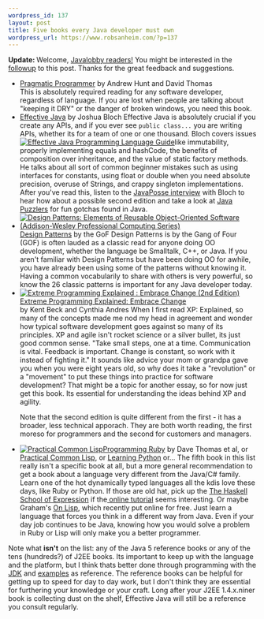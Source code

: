 ```yaml
--- 
wordpress_id: 137
layout: post
title: Five books every Java developer must own
wordpress_url: https://www.robsanheim.com/?p=137
---
```

<b>Update: </b>Welcome, <a href="https://www.javalobby.org/java/forums/t63330.html">Javalobby readers!</a>  You might be interested in the <a href="https://www.robsanheim.com/2006/02/09/eight-more-essential-books-for-developers/">followup</a> to this post.  Thanks for the great feedback and suggestions.

<ul>
<li><a href="https://www.amazon.com/exec/obidos/redirect?tag=panasonicyout-20%26link_code=xm2%26camp=2025%26creative=165953%26path=https://www.amazon.com/gp/redirect.html%253fASIN=020161622X%2526tag=panasonicyout-20%2526lcode=xm2%2526cID=2025%2526ccmID=165953%2526location=/o/ASIN/020161622X%25253FSubscriptionId=0EMV44A9A5YT1RVDGZ82" title="view product details at Amazon">Pragmatic Programmer</a> by Andrew Hunt and David Thomas<br />This is absolutely required reading for any software developer, regardless of language.  If you are lost when people are talking about "keeping it DRY" or the danger of broken windows, you need this book.
</li>

<li><a href="https://www.amazon.com/exec/obidos/redirect?tag=panasonicyout-20%26link_code=xm2%26camp=2025%26creative=165953%26path=https://www.amazon.com/gp/redirect.html%253fASIN=0201310058%2526tag=panasonicyout-20%2526lcode=xm2%2526cID=2025%2526ccmID=165953%2526location=/o/ASIN/0201310058%25253FSubscriptionId=0EMV44A9A5YT1RVDGZ82">Effective Java</a> by Joshua Bloch
Effective Java is absolutely crucial if you create any APIs, and if you ever see <code>public class...</code> you are writing APIs, whether its for a team of one or one thousand.  Bloch covers issues 
<a href="https://www.amazon.com/exec/obidos/redirect?tag=panasonicyout-20%26link_code=xm2%26camp=2025%26creative=165953%26path=https://www.amazon.com/gp/redirect.html%253fASIN=0201310058%2526tag=panasonicyout-20%2526lcode=xm2%2526cID=2025%2526ccmID=165953%2526location=/o/ASIN/0201310058%25253FSubscriptionId=0EMV44A9A5YT1RVDGZ82" title="View product details at Amazon"><img class="right" src="https://images.amazon.com/images/P/0201310058.01._SCMZZZZZZZ_.jpg" alt="Effective Java Programming Language Guide" /></a>like immutability, properly implementing equals and hashCode, the benefits of composition over inheritance, and the value of static factory methods.  He talks about all sort of common beginner mistakes such as using interfaces for constants, using float or double when you need absolute precision, overuse of Strings, and crappy singleton implementations.  After you've read this, listen to the <a href="https://javaposse.com/index.php?post_id=29225">JavaPosse interview</a> with Bloch to hear how about a possible second edition and take a look at <a href="https://www.amazon.com/exec/obidos/redirect?tag=panasonicyout-20%26link_code=xm2%26camp=2025%26creative=165953%26path=https://www.amazon.com/gp/redirect.html%253fASIN=032133678X%2526tag=panasonicyout-20%2526lcode=xm2%2526cID=2025%2526ccmID=165953%2526location=/o/ASIN/032133678X%25253FSubscriptionId=0EMV44A9A5YT1RVDGZ82" title="View product details at Amazon">Java Puzzlers</a> for fun gotchas found in Java.
</li>

<li><a href="https://www.amazon.com/exec/obidos/redirect?tag=panasonicyout-20%26link_code=xm2%26camp=2025%26creative=165953%26path=https://www.amazon.com/gp/redirect.html%253fASIN=0201633612%2526tag=panasonicyout-20%2526lcode=xm2%2526cID=2025%2526ccmID=165953%2526location=/o/ASIN/0201633612%25253FSubscriptionId=0EMV44A9A5YT1RVDGZ82" title="View product details at Amazon"><img class="right" src="https://images.amazon.com/images/P/0201633612.01._SCMZZZZZZZ_.jpg" alt="Design Patterns: Elements of Reusable Object-Oriented Software (Addison-Wesley Professional Computing Series)" /></a><a href="https://www.amazon.com/exec/obidos/redirect?tag=panasonicyout-20%26link_code=xm2%26camp=2025%26creative=165953%26path=https://www.amazon.com/gp/redirect.html%253fASIN=0201633612%2526tag=panasonicyout-20%2526lcode=xm2%2526cID=2025%2526ccmID=165953%2526location=/o/ASIN/0201633612%25253FSubscriptionId=0EMV44A9A5YT1RVDGZ82" title="View product details at Amazon">Design Patterns</a> by the GoF
Design Patterns is by the Gang of Four (GOF) is often lauded as a classic read for anyone doing OO development, whether the language be Smalltalk, C++, or Java.  If you aren't familiar with Design Patterns but have been doing OO for awhile, you have already been using some of the patterns without knowing it.  Having a common vocabularily to share with others is very powerful, so know the 26 classic patterns is important for any Java developer today.</li>

<li><a href="https://www.amazon.com/exec/obidos/redirect?tag=panasonicyout-20%26link_code=xm2%26camp=2025%26creative=165953%26path=https://www.amazon.com/gp/redirect.html%253fASIN=0321278658%2526tag=panasonicyout-20%2526lcode=xm2%2526cID=2025%2526ccmID=165953%2526location=/o/ASIN/0321278658%25253FSubscriptionId=0EMV44A9A5YT1RVDGZ82" title="View product details at Amazon"><img class="right" src="https://images.amazon.com/images/P/0321278658.01._SCMZZZZZZZ_.jpg" alt="Extreme Programming Explained : Embrace Change (2nd Edition)" /></a><a href="https://www.amazon.com/exec/obidos/redirect?tag=panasonicyout-20%26link_code=xm2%26camp=2025%26creative=165953%26path=https://www.amazon.com/gp/redirect.html%253fASIN=0321278658%2526tag=panasonicyout-20%2526lcode=xm2%2526cID=2025%2526ccmID=165953%2526location=/o/ASIN/0321278658%25253FSubscriptionId=0EMV44A9A5YT1RVDGZ82">Extreme Programming Explained: Embrace Change</a></li> by Kent Beck and Cynthia Andres
When I first read XP: Explained, so many of the concepts made me nod my head in agreement and wonder how typical software development goes against so many of its principles.  XP and agile isn't rocket science or a silver bullet, its just good common sense.  "Take small steps, one at a time.  Communication is vital.  Feedback is important.  Change is constant, so work with it instead of fighting it."  It sounds like advice your mom or grandpa gave you when you were eight years old, so why does it take a "revolution" or a "movement" to put these things into practice for software development?  That might be a topic for another essay, so for now just get this book.  Its essential for understanding the ideas behind XP and agility.

Note that the second edition is quite different from the first - it has a broader, less technical apporach.  They are both worth reading, the first moreso for programmers and the second for customers and managers.

<li><a href="https://www.amazon.com/exec/obidos/redirect?tag=panasonicyout-20%26link_code=xm2%26camp=2025%26creative=165953%26path=https://www.amazon.com/gp/redirect.html%253fASIN=1590592395%2526tag=panasonicyout-20%2526lcode=xm2%2526cID=2025%2526ccmID=165953%2526location=/o/ASIN/1590592395%25253FSubscriptionId=0EMV44A9A5YT1RVDGZ82" title="View product details at Amazon"><img class="right" src="https://images.amazon.com/images/P/1590592395.01._SCMZZZZZZZ_.jpg" alt="Practical Common Lisp" /></a><a href="https://www.amazon.com/exec/obidos/redirect?tag=panasonicyout-20%26link_code=xm2%26camp=2025%26creative=165953%26path=https://www.amazon.com/gp/redirect.html%253fASIN=0974514055%2526tag=panasonicyout-20%2526lcode=xm2%2526cID=2025%2526ccmID=165953%2526location=/o/ASIN/0974514055%25253FSubscriptionId=0EMV44A9A5YT1RVDGZ82" title="View product details at Amazon">Programming Ruby</a> by Dave Thomas et al, or <a href="https://www.amazon.com/exec/obidos/redirect?tag=panasonicyout-20%26link_code=xm2%26camp=2025%26creative=165953%26path=https://www.amazon.com/gp/redirect.html%253fASIN=1590592395%2526tag=panasonicyout-20%2526lcode=xm2%2526cID=2025%2526ccmID=165953%2526location=/o/ASIN/1590592395%25253FSubscriptionId=0EMV44A9A5YT1RVDGZ82"> Practical Common Lisp</a>, or <a href="https://www.amazon.com/exec/obidos/redirect?tag=panasonicyout-20%26link_code=xm2%26camp=2025%26creative=165953%26path=https://www.amazon.com/gp/redirect.html%253fASIN=0596002815%2526tag=panasonicyout-20%2526lcode=xm2%2526cID=2025%2526ccmID=165953%2526location=/o/ASIN/0596002815%25253FSubscriptionId=0EMV44A9A5YT1RVDGZ82" title="View product details at Amazon">Learning Python</a> or...
The fifth book in this list really isn't a specific book at all, but a more general recommendation to get a book about a language very different from the Java/C# family.  Learn one of the hot dynamically typed languages all the kdis love these days, like Ruby or Python.   If those are old hat, pick up the <a href="https://www.amazon.com/exec/obidos/redirect?tag=panasonicyout-20%26link_code=xm2%26camp=2025%26creative=165953%26path=https://www.amazon.com/gp/redirect.html%253fASIN=0521644089%2526tag=panasonicyout-20%2526lcode=xm2%2526cID=2025%2526ccmID=165953%2526location=/o/ASIN/0521644089%25253FSubscriptionId=0EMV44A9A5YT1RVDGZ82" title="View product details at Amazon">The Haskell School of Expression</a> if the<a href="https://www.haskell.org/tutorial/"> online tutorial</a> seems interesting.  Or maybe Graham's <a href="https://paulgraham.com/onlisp.html">On Lisp</a>, which recently put online for free.  Just learn a language that forces you think in a different way from Java.  Even if your day job continues to be Java, knowing how you would solve a problem in Ruby or Lisp will only make you a better programmer.</li>
</ul>

Note what <strong>isn't</strong> on the list: any of the Java 5 reference books or any of the tens (hundreds?) of J2EE books.  Its important to keep up with the language and the platform, but I think thats better done through programming with the <a href="https://java.sun.com/j2se/1.5.0/docs/api/index.html">JDK</a> and <a href="https://mindprod.com/jgloss/jgloss.html">examples</a> as reference.  The reference books can be helpful for getting up to speed for day to day work, but I don't think they are essential for furthering your knowledge or your craft.  Long after your J2EE 1.4.x.niner book is collecting dust on the shelf, Effective Java will still be a reference you consult  regularly.
